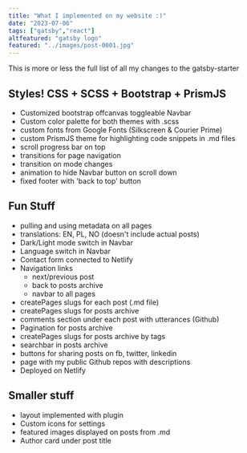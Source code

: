 ```yaml
---
title: "What I implemented on my website :)"
date: "2023-07-06"
tags: ["gatsby","react"]
altfeatured: "gatsby logo"
featured: "../images/post-0001.jpg"
---
```


This is more or less the full list of all my changes to the gatsby-starter

## Styles! CSS + SCSS + Bootstrap + PrismJS

- Customized bootstrap offcanvas toggleable Navbar
- Custom color palette for both themes with .scss
- custom fonts from Google Fonts (Silkscreen & Courier Prime)
- custom PrismJS theme for highlighting code snippets in .md files
- scroll progress bar on top
- transitions for page navigation
- transition on mode changes
- animation to hide Navbar button on scroll down
- fixed footer with 'back to top' button

## Fun Stuff

- pulling and using metadata on all pages
- translations: EN, PL, NO (doesn't include actual posts)
- Dark/Light mode switch in Navbar
- Language switch in Navbar
- Contact form connected to Netlify
- Navigation links
  - next/previous post
  - back to posts archive
  - navbar to all pages
- createPages slugs for each post (.md file)
- createPages slugs for posts archive
- comments section under each post with utterances (Github)
- Pagination for posts archive
- createPages slugs for posts archive by tags
- searchbar in posts archive
- buttons for sharing posts on fb, twitter, linkedin
- page with my public Github repos with descriptions
- Deployed on Netlify

## Smaller stuff

- layout implemented with plugin
- Custom icons for settings
- featured images displayed on posts from .md
- Author card under post title
